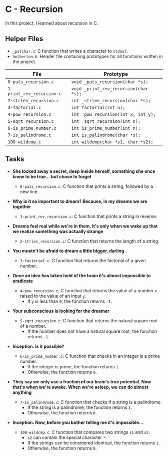 # C - Recursion
In this project, I learned about recursion in C.

## Helper Files

* `_putchar.c`: C function that writes a character to `stdout`.
* `holberton.h`: Header file containing prototypes for all functions written in the project.

| File                      | Prototype                             |
| ------------------------- | ------------------------------------- |
| `0-puts_recursion.c`      | `void _puts_recursion(char *s);`      |
| `1-print_rev_recursion.c` | `void _print_rev_recursion(char *s);` |
| `2-strlen_recursion.c`    | `int _strlen_recursion(char *s);`     |
| `3-factorial.c`           | `int factorial(int n);`               |
| `4-pow_recursion.c`       | `int _pow_recursion(int x, int y);`   |
| `5-sqrt_recursion.c`      | `int _sqrt_recursion(int n);`         |
| `6-is_prime_number.c`     | `int is_prime_number(int n);`         |
| `7-is_palindrome.c`       | `int is_palindrome(char *s);`         |
| `100-wildcmp.c`           | `int wildcmp(char *s1, char *s2);`    |

## Tasks
* **She locked away a secret, deep inside herself, something she once knew to be true... but chose to forget**
  * `0-puts_recursion.c`: C function that prints a string, followed by a new line.

* **Why is it so important to dream? Because, in my dreams we are together**
  * `1-print_rev_recursion.c`: C function that prints a string in reverse.

* **Dreams feel real while we're in them. It's only when we wake up that we realize something was actually strange**
  * `2-strlen_recursion.c`: C function that returns the length of a string.

* **You mustn't be afraid to dream a little bigger, darling**
  * `3-factorial.c`: C function that returns the factorial of a given number.

* **Once an idea has taken hold of the brain it's almost impossible to eradicate**
  * `4-pow_recursion.c`: C function that returns the value of a number `x` raised to the value of an input `y`.
    * If `y` is less than `0`, the function returns `-1`.

* **Your subconscious is looking for the dreamer**
  * `5-sqrt_recursion.c`: C function that returns the natural square root of a number.
    * If the number does not have a natural square root, the function returns `-1`.

* **Inception. Is it possible?**
  * `6-is_prime_number.c`: C function that checks in an integer is a prime number.
    * If the integer is prime, the function returns `1`.
    * Otherwise, the function returns `0`.

* **They say we only use a fraction of our brain's true potential. Now that's when we're awake. When we're asleep, we can do almost anything**
  * `7-is_palindrome.c`: C function that checks if a string is a palindrome.
    * If the string is a palindrome, the function returns `1`.
    * Otherwise, the function returns `0`.

* **Inception. Now, before you bother telling me it's impossible...**
  * `100-wildcmp.c`: C function that compares two strings `s1` and `s2`.
    * `s2` can contain the special character `*`.
    * If the strings can be considered identical, the function returns `1`.
    * Otherwise, the function returns `0`.

